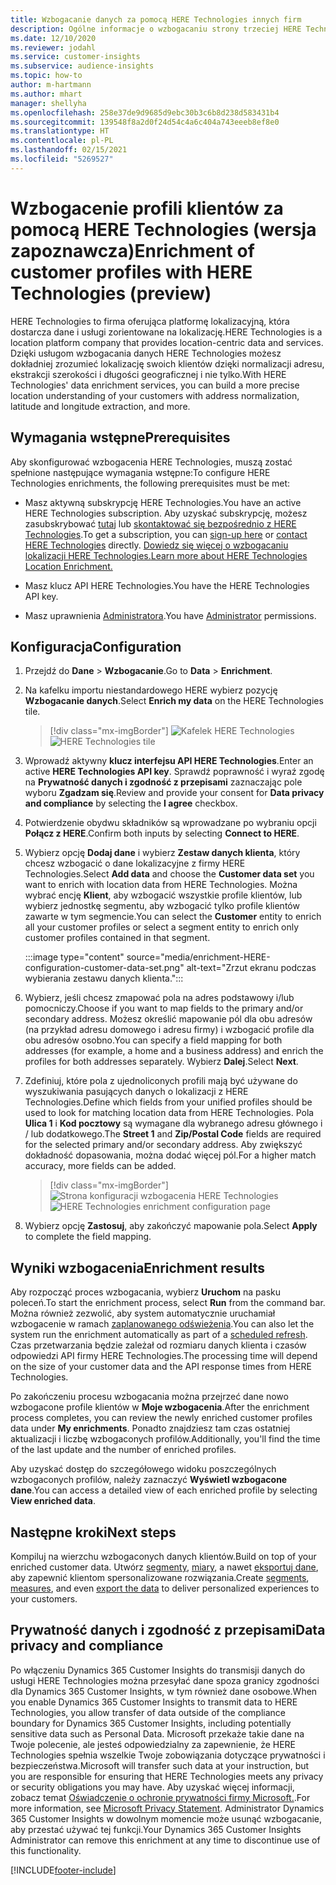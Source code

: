 ```yaml
---
title: Wzbogacanie danych za pomocą HERE Technologies innych firm
description: Ogólne informacje o wzbogacaniu strony trzeciej HERE Technologies.
ms.date: 12/10/2020
ms.reviewer: jodahl
ms.service: customer-insights
ms.subservice: audience-insights
ms.topic: how-to
author: m-hartmann
ms.author: mhart
manager: shellyha
ms.openlocfilehash: 258e37de9d9685d9ebc30b3c6b8d238d583431b4
ms.sourcegitcommit: 139548f8a2d0f24d54c4a6c404a743eeeb8ef8e0
ms.translationtype: HT
ms.contentlocale: pl-PL
ms.lasthandoff: 02/15/2021
ms.locfileid: "5269527"
---
```

# <a name="enrichment-of-customer-profiles-with-here-technologies-preview"></a><span data-ttu-id="d0f3b-103">Wzbogacenie profili klientów za pomocą HERE Technologies (wersja zapoznawcza)</span><span class="sxs-lookup"><span data-stu-id="d0f3b-103">Enrichment of customer profiles with HERE Technologies (preview)</span></span>

<span data-ttu-id="d0f3b-104">HERE Technologies to firma oferująca platformę lokalizacyjną, która dostarcza dane i usługi zorientowane na lokalizację.</span><span class="sxs-lookup"><span data-stu-id="d0f3b-104">HERE Technologies is a location platform company that provides location-centric data and services.</span></span> <span data-ttu-id="d0f3b-105">Dzięki usługom wzbogacania danych HERE Technologies możesz dokładniej zrozumieć lokalizację swoich klientów dzięki normalizacji adresu, ekstrakcji szerokości i długości geograficznej i nie tylko.</span><span class="sxs-lookup"><span data-stu-id="d0f3b-105">With HERE Technologies' data enrichment services, you can build a more precise location understanding of your customers with address normalization, latitude and longitude extraction, and more.</span></span>

## <a name="prerequisites"></a><span data-ttu-id="d0f3b-106">Wymagania wstępne</span><span class="sxs-lookup"><span data-stu-id="d0f3b-106">Prerequisites</span></span>

<span data-ttu-id="d0f3b-107">Aby skonfigurować wzbogacenia HERE Technologies, muszą zostać spełnione następujące wymagania wstępne:</span><span class="sxs-lookup"><span data-stu-id="d0f3b-107">To configure HERE Technologies enrichments, the following prerequisites must be met:</span></span>

- <span data-ttu-id="d0f3b-108">Masz aktywną subskrypcję HERE Technologies.</span><span class="sxs-lookup"><span data-stu-id="d0f3b-108">You have an active HERE Technologies subscription.</span></span> <span data-ttu-id="d0f3b-109">Aby uzyskać subskrypcję, możesz zasubskrybować [tutaj](https://developer.here.com/sign-up?utm_medium=referral&utm_source=Microsoft-Dynamics-CI&create=Freemium-Basic) lub [skontaktować się bezpośrednio z HERE Technologies](https://developer.here.com/help?utm_medium=referral&utm_source=Microsoft-Dynamics-CI#how-can-we-help-you).</span><span class="sxs-lookup"><span data-stu-id="d0f3b-109">To get a subscription, you can [sign-up here](https://developer.here.com/sign-up?utm_medium=referral&utm_source=Microsoft-Dynamics-CI&create=Freemium-Basic) or [contact HERE Technologies](https://developer.here.com/help?utm_medium=referral&utm_source=Microsoft-Dynamics-CI#how-can-we-help-you) directly.</span></span> [<span data-ttu-id="d0f3b-110">Dowiedz się więcej o wzbogacaniu lokalizacji HERE Technologies.</span><span class="sxs-lookup"><span data-stu-id="d0f3b-110">Learn more about HERE Technologies Location Enrichment.</span></span>](https://developer.here.com/location-enrichment?cid=Dev-MicrosoftDynamics-DB-0-Dev-&utm_source=MicrosoftDynamics&utm_medium=referral&utm_campaign=Online_Dev_ReferralMicrosoft)

- <span data-ttu-id="d0f3b-111">Masz klucz API HERE Technologies.</span><span class="sxs-lookup"><span data-stu-id="d0f3b-111">You have the HERE Technologies API key.</span></span>

- <span data-ttu-id="d0f3b-112">Masz uprawnienia [Administratora](permissions.md#administrator).</span><span class="sxs-lookup"><span data-stu-id="d0f3b-112">You have [Administrator](permissions.md#administrator) permissions.</span></span>

## <a name="configuration"></a><span data-ttu-id="d0f3b-113">Konfiguracja</span><span class="sxs-lookup"><span data-stu-id="d0f3b-113">Configuration</span></span>

1. <span data-ttu-id="d0f3b-114">Przejdź do **Dane** > **Wzbogacanie**.</span><span class="sxs-lookup"><span data-stu-id="d0f3b-114">Go to **Data** > **Enrichment**.</span></span>

1. <span data-ttu-id="d0f3b-115">Na kafelku importu niestandardowego HERE wybierz pozycję **Wzbogacanie danych**.</span><span class="sxs-lookup"><span data-stu-id="d0f3b-115">Select **Enrich my data** on the HERE Technologies tile.</span></span>

   > [!div class="mx-imgBorder"]
   > <span data-ttu-id="d0f3b-116">![Kafelek HERE Technologies](media/HERE-tile.png "Kafelek HERE Technologies")</span><span class="sxs-lookup"><span data-stu-id="d0f3b-116">![HERE Technologies tile](media/HERE-tile.png "HERE Technologies tile")</span></span>

1. <span data-ttu-id="d0f3b-117">Wprowadź aktywny **klucz interfejsu API HERE Technologies**.</span><span class="sxs-lookup"><span data-stu-id="d0f3b-117">Enter an active **HERE Technologies API key**.</span></span> <span data-ttu-id="d0f3b-118">Sprawdź poprawność i wyraź zgodę na **Prywatność danych i zgodność z przepisami** zaznaczając pole wyboru **Zgadzam się**.</span><span class="sxs-lookup"><span data-stu-id="d0f3b-118">Review and provide your consent for **Data privacy and compliance** by selecting the **I agree** checkbox.</span></span> 

1. <span data-ttu-id="d0f3b-119">Potwierdzenie obydwu składników są wprowadzane po wybraniu opcji **Połącz z HERE**.</span><span class="sxs-lookup"><span data-stu-id="d0f3b-119">Confirm both inputs by selecting **Connect to HERE**.</span></span>

1.  <span data-ttu-id="d0f3b-120">Wybierz opcję **Dodaj dane** i wybierz **Zestaw danych klienta**, który chcesz wzbogacić o dane lokalizacyjne z firmy HERE Technologies.</span><span class="sxs-lookup"><span data-stu-id="d0f3b-120">Select **Add data** and choose the **Customer data set** you want to enrich with location data from HERE Technologies.</span></span> <span data-ttu-id="d0f3b-121">Można wybrać encję **Klient**, aby wzbogacić wszystkie profile klientów, lub wybierz jednostkę segmentu, aby wzbogacić tylko profile klientów zawarte w tym segmencie.</span><span class="sxs-lookup"><span data-stu-id="d0f3b-121">You can select the **Customer** entity to enrich all your customer profiles or select a segment entity to enrich only customer profiles contained in that segment.</span></span>

    :::image type="content" source="media/enrichment-HERE-configuration-customer-data-set.png" alt-text="Zrzut ekranu podczas wybierania zestawu danych klienta.":::

1. <span data-ttu-id="d0f3b-123">Wybierz, jeśli chcesz zmapować pola na adres podstawowy i/lub pomocniczy.</span><span class="sxs-lookup"><span data-stu-id="d0f3b-123">Choose if you want to map fields to the primary and/or secondary address.</span></span> <span data-ttu-id="d0f3b-124">Możesz określić mapowanie pól dla obu adresów (na przykład adresu domowego i adresu firmy) i wzbogacić profile dla obu adresów osobno.</span><span class="sxs-lookup"><span data-stu-id="d0f3b-124">You can specify a field mapping for both addresses (for example, a home and a business address) and enrich the profiles for both addresses separately.</span></span> <span data-ttu-id="d0f3b-125">Wybierz **Dalej**.</span><span class="sxs-lookup"><span data-stu-id="d0f3b-125">Select **Next**.</span></span>

1. <span data-ttu-id="d0f3b-126">Zdefiniuj, które pola z ujednoliconych profili mają być używane do wyszukiwania pasujących danych o lokalizacji z HERE Technologies.</span><span class="sxs-lookup"><span data-stu-id="d0f3b-126">Define which fields from your unified profiles should be used to look for matching location data from HERE Technologies.</span></span> <span data-ttu-id="d0f3b-127">Pola **Ulica 1** i **Kod pocztowy** są wymagane dla wybranego adresu głównego i / lub dodatkowego.</span><span class="sxs-lookup"><span data-stu-id="d0f3b-127">The **Street 1** and **Zip/Postal Code** fields are required for the selected primary and/or secondary address.</span></span> <span data-ttu-id="d0f3b-128">Aby zwiększyć dokładność dopasowania, można dodać więcej pól.</span><span class="sxs-lookup"><span data-stu-id="d0f3b-128">For a higher match accuracy, more fields can be added.</span></span>

   > [!div class="mx-imgBorder"]
   > <span data-ttu-id="d0f3b-129">![Strona konfiguracji wzbogacenia HERE Technologies](media/enrichment-HERE-configuration.png "Strona konfiguracji wzbogacenia HERE Technologies")</span><span class="sxs-lookup"><span data-stu-id="d0f3b-129">![HERE Technologies enrichment configuration page](media/enrichment-HERE-configuration.png "HERE Technologies enrichment configuration page")</span></span>

1. <span data-ttu-id="d0f3b-130">Wybierz opcję **Zastosuj**, aby zakończyć mapowanie pola.</span><span class="sxs-lookup"><span data-stu-id="d0f3b-130">Select **Apply** to complete the field mapping.</span></span>

## <a name="enrichment-results"></a><span data-ttu-id="d0f3b-131">Wyniki wzbogacenia</span><span class="sxs-lookup"><span data-stu-id="d0f3b-131">Enrichment results</span></span>

<span data-ttu-id="d0f3b-132">Aby rozpocząć proces wzbogacania, wybierz **Uruchom** na pasku poleceń.</span><span class="sxs-lookup"><span data-stu-id="d0f3b-132">To start the enrichment process, select **Run** from the command bar.</span></span> <span data-ttu-id="d0f3b-133">Można również zezwolić, aby system automatycznie uruchamiał wzbogacenie w ramach [zaplanowanego odświeżenia](system.md#schedule-tab).</span><span class="sxs-lookup"><span data-stu-id="d0f3b-133">You can also let the system run the enrichment automatically as part of a [scheduled refresh](system.md#schedule-tab).</span></span> <span data-ttu-id="d0f3b-134">Czas przetwarzania będzie zależał od rozmiaru danych klienta i czasów odpowiedzi API firmy HERE Technologies.</span><span class="sxs-lookup"><span data-stu-id="d0f3b-134">The processing time will depend on the size of your customer data and the API response times from HERE Technologies.</span></span>

<span data-ttu-id="d0f3b-135">Po zakończeniu procesu wzbogacania można przejrzeć dane nowo wzbogacone profile klientów w **Moje wzbogacenia**.</span><span class="sxs-lookup"><span data-stu-id="d0f3b-135">After the enrichment process completes, you can review the newly enriched customer profiles data under **My enrichments**.</span></span> <span data-ttu-id="d0f3b-136">Ponadto znajdziesz tam czas ostatniej aktualizacji i liczbę wzbogaconych profilów.</span><span class="sxs-lookup"><span data-stu-id="d0f3b-136">Additionally, you'll find the time of the last update and the number of enriched profiles.</span></span>

<span data-ttu-id="d0f3b-137">Aby uzyskać dostęp do szczegółowego widoku poszczególnych wzbogaconych profilów, należy zaznaczyć **Wyświetl wzbogacone dane**.</span><span class="sxs-lookup"><span data-stu-id="d0f3b-137">You can access a detailed view of each enriched profile by selecting **View enriched data**.</span></span>

## <a name="next-steps"></a><span data-ttu-id="d0f3b-138">Następne kroki</span><span class="sxs-lookup"><span data-stu-id="d0f3b-138">Next steps</span></span>

<span data-ttu-id="d0f3b-139">Kompiluj na wierzchu wzbogaconych danych klientów.</span><span class="sxs-lookup"><span data-stu-id="d0f3b-139">Build on top of your enriched customer data.</span></span> <span data-ttu-id="d0f3b-140">Utwórz [segmenty](segments.md), [miary](measures.md), a nawet [eksportuj dane](export-destinations.md), aby zapewnić klientom spersonalizowane rozwiązania.</span><span class="sxs-lookup"><span data-stu-id="d0f3b-140">Create [segments](segments.md), [measures](measures.md), and even [export the data](export-destinations.md) to deliver personalized experiences to your customers.</span></span>

## <a name="data-privacy-and-compliance"></a><span data-ttu-id="d0f3b-141">Prywatność danych i zgodność z przepisami</span><span class="sxs-lookup"><span data-stu-id="d0f3b-141">Data privacy and compliance</span></span>

<span data-ttu-id="d0f3b-142">Po włączeniu Dynamics 365 Customer Insights do transmisji danych do usługi HERE Technologies można przesyłać dane spoza granicy zgodności dla Dynamics 365 Customer Insights, w tym również dane osobowe.</span><span class="sxs-lookup"><span data-stu-id="d0f3b-142">When you enable Dynamics 365 Customer Insights to transmit data to HERE Technologies, you allow transfer of data outside of the compliance boundary for Dynamics 365 Customer Insights, including potentially sensitive data such as Personal Data.</span></span> <span data-ttu-id="d0f3b-143">Microsoft przekaże takie dane na Twoje polecenie, ale jesteś odpowiedzialny za zapewnienie, że HERE Technologies spełnia wszelkie Twoje zobowiązania dotyczące prywatności i bezpieczeństwa.</span><span class="sxs-lookup"><span data-stu-id="d0f3b-143">Microsoft will transfer such data at your instruction, but you are responsible for ensuring that HERE Technologies meets any privacy or security obligations you may have.</span></span> <span data-ttu-id="d0f3b-144">Aby uzyskać więcej informacji, zobacz temat [Oświadczenie o ochronie prywatności firmy Microsoft.](https://go.microsoft.com/fwlink/?linkid=396732).</span><span class="sxs-lookup"><span data-stu-id="d0f3b-144">For more information, see [Microsoft Privacy Statement](https://go.microsoft.com/fwlink/?linkid=396732).</span></span>
<span data-ttu-id="d0f3b-145">Administrator Dynamics 365 Customer Insights w dowolnym momencie może usunąć wzbogacanie, aby przestać używać tej funkcji.</span><span class="sxs-lookup"><span data-stu-id="d0f3b-145">Your Dynamics 365 Customer Insights Administrator can remove this enrichment at any time to discontinue use of this functionality.</span></span>


[!INCLUDE[footer-include](../includes/footer-banner.md)]